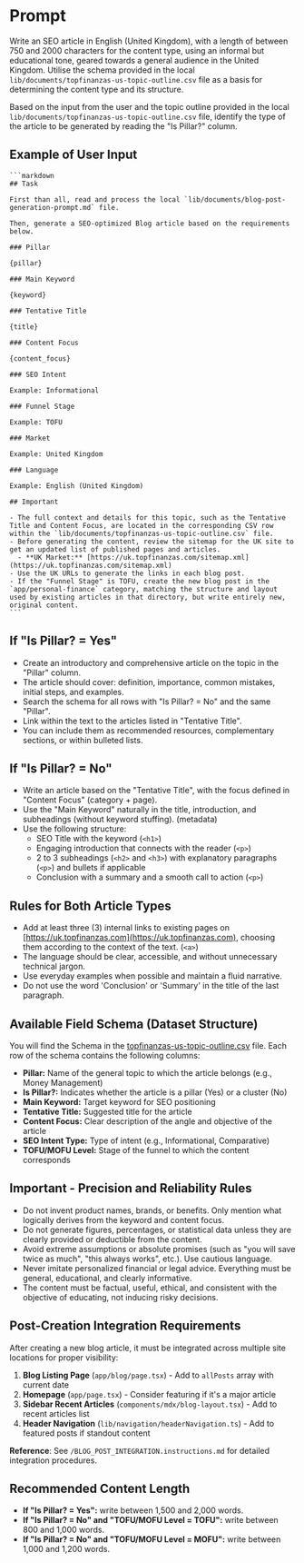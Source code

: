 # Prompt

Write an SEO article in English (United Kingdom), with a length of between 750 and 2000 characters for the content type, using an informal but educational tone, geared towards a general audience in the United Kingdom. Utilise the schema provided in the local `lib/documents/topfinanzas-us-topic-outline.csv` file as a basis for determining the content type and its structure.

Based on the input from the user and the topic outline provided in the local `lib/documents/topfinanzas-us-topic-outline.csv` file, identify the type of the article to be generated by reading the "Is Pillar?" column.

## Example of User Input

    ```markdown
    ## Task

    First than all, read and process the local `lib/documents/blog-post-generation-prompt.md` file.

    Then, generate a SEO-optimized Blog article based on the requirements below.

    ### Pillar

    {pillar}

    ### Main Keyword

    {keyword}

    ### Tentative Title

    {title}

    ### Content Focus

    {content_focus}

    ### SEO Intent

    Example: Informational

    ### Funnel Stage

    Example: TOFU

    ### Market

    Example: United Kingdom

    ### Language

    Example: English (United Kingdom)

    ## Important

    - The full context and details for this topic, such as the Tentative Title and Content Focus, are located in the corresponding CSV row within the `lib/documents/topfinanzas-us-topic-outline.csv` file.
    - Before generating the content, review the sitemap for the UK site to get an updated list of published pages and articles.
      - **UK Market:** [https://uk.topfinanzas.com/sitemap.xml](https://uk.topfinanzas.com/sitemap.xml)
    - Use the UK URLs to generate the links in each blog post.
    - If the "Funnel Stage" is TOFU, create the new blog post in the `app/personal-finance` category, matching the structure and layout used by existing articles in that directory, but write entirely new, original content.
    ```

## If "Is Pillar? \= Yes"

- Create an introductory and comprehensive article on the topic in the "Pillar" column.
- The article should cover: definition, importance, common mistakes, initial steps, and examples.
- Search the schema for all rows with "Is Pillar? \= No" and the same "Pillar".
- Link within the text to the articles listed in "Tentative Title".
- You can include them as recommended resources, complementary sections, or within bulleted lists.

## If "Is Pillar? \= No"

- Write an article based on the "Tentative Title", with the focus defined in "Content Focus" (category \+ page).
- Use the "Main Keyword" naturally in the title, introduction, and subheadings (without keyword stuffing). (metadata)
- Use the following structure:
  - SEO Title with the keyword (`<h1>`)
  - Engaging introduction that connects with the reader (`<p>`)
  - 2 to 3 subheadings (`<h2>` and `<h3>`) with explanatory paragraphs (`<p>`) and bullets if applicable
  - Conclusion with a summary and a smooth call to action (`<p>`)

## Rules for Both Article Types

- Add at least three (3) internal links to existing pages on [https://uk.topfinanzas.com](https://uk.topfinanzas.com), choosing them according to the context of the text. (`<a>`)
- The language should be clear, accessible, and without unnecessary technical jargon.
- Use everyday examples when possible and maintain a fluid narrative.
- Do not use the word 'Conclusion' or 'Summary' in the title of the last paragraph.

## Available Field Schema (Dataset Structure)

You will find the Schema in the [topfinanzas-us-topic-outline.csv](lib/documents/topfinanzas-us-topic-outline.csv) file. Each row of the schema contains the following columns:

- **Pillar:** Name of the general topic to which the article belongs (e.g., Money Management)
- **Is Pillar?:** Indicates whether the article is a pillar (Yes) or a cluster (No)
- **Main Keyword:** Target keyword for SEO positioning
- **Tentative Title:** Suggested title for the article
- **Content Focus:** Clear description of the angle and objective of the article
- **SEO Intent Type:** Type of intent (e.g., Informational, Comparative)
- **TOFU/MOFU Level:** Stage of the funnel to which the content corresponds

## Important \- Precision and Reliability Rules

- Do not invent product names, brands, or benefits. Only mention what logically derives from the keyword and content focus.
- Do not generate figures, percentages, or statistical data unless they are clearly provided or deductible from the content.
- Avoid extreme assumptions or absolute promises (such as "you will save twice as much", "this always works", etc.). Use cautious language.
- Never imitate personalized financial or legal advice. Everything must be general, educational, and clearly informative.
- The content must be factual, useful, ethical, and consistent with the objective of educating, not inducing risky decisions.

## Post-Creation Integration Requirements

After creating a new blog article, it must be integrated across multiple site locations for proper visibility:

1. **Blog Listing Page** (`app/blog/page.tsx`) - Add to `allPosts` array with current date
2. **Homepage** (`app/page.tsx`) - Consider featuring if it's a major article
3. **Sidebar Recent Articles** (`components/mdx/blog-layout.tsx`) - Add to recent articles list
4. **Header Navigation** (`lib/navigation/headerNavigation.ts`) - Add to featured posts if standout content

**Reference**: See `/BLOG_POST_INTEGRATION.instructions.md` for detailed integration procedures.

## Recommended Content Length

- **If "Is Pillar? \= Yes":** write between 1,500 and 2,000 words.
- **If "Is Pillar? \= No" and "TOFU/MOFU Level \= TOFU":** write between 800 and 1,000 words.
- **If "Is Pillar? \= No" and "TOFU/MOFU Level \= MOFU":** write between 1,000 and 1,200 words.
